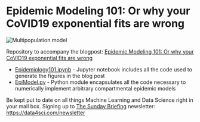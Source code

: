 # Epidemic Modeling 101: Or why your CoVID19 exponential fits are wrong

![Multipopulation model](https://raw.githubusercontent.com/DataForScience/Epidemiology101/master/Metapopulation.png)

Repository to accompany the blogpost: [Epidemic Modeling 101: Or why your CoVID19 exponential fits are wrong](https://medium.com/data-for-science/epidemic-modeling-101-or-why-your-covid19-exponential-fits-are-wrong-97aa50c55f8)

- [Epidemiology101.ipynb](https://github.com/DataForScience/Epidemiology101/blob/master/Epidemiology101.ipynb) - Jupyter notebook includes all the code used to generate the figures in the blog post
- [EpiModel.py](https://github.com/DataForScience/Epidemiology101/blob/master/EpiModel.py) - Python module encapsulates all the code necessary to numerically implement arbitrary compartmental epidemic models

Be kept put to date on all things Machine Learning and Data Science right in your mail box. Signing up to [The Sunday Briefing](https://data4sci.com/newsletter) newsletter: https://data4sci.com/newsletter
